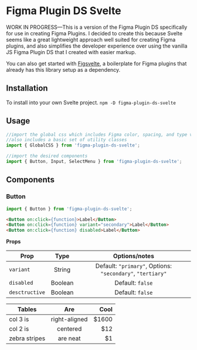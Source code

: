 # Figma Plugin DS Svelte

WORK IN PROGRESS—This is a version of the Figma Plugin DS specifically for use in creating Figma Plugins. I decided to create this because Svelte seems like a great lightweight approach well suited for creating Figma plugins, and also simplifies the developer experience over using the vanilla JS Figma Plugin DS that I created with easier markup.

You can also get started with [Figsvelte](https://github.com/thomas-lowry/figsvelte), a boilerplate for Figma plugins that already has this library setup as a dependency.

## Installation

To install into your own Svelte project.
`npm -D figma-plugin-ds-svelte`

## Usage

```javascript
//import the global css which includes Figma color, spacing, and type vars
//also includes a basic set of utility classes
import { GlobalCSS } from 'figma-plugin-ds-svelte';

//import the desired components
import { Button, Input, SelectMenu } from 'figma-plugin-ds-svelte';
```


## Components

### Button

```javascript
import { Button } from 'figma-plugin-ds-svelte';
```
```html
<Button on:click={function}>Label</Button>
<Button on:click={function} variant="secondary">Label</Button>
<Button on:click={function} disabled>Label</Button>
```

**Props**

| Prop           | Type    | Options/notes                                               |
|----------------|:-------:|:-----------------------------------------------------------:|
| `variant`      | String  | Default: `"primary"`, Options: `"secondary"`, `"tertiary"`  |
| `disabled`     | Boolean | Default: `false`                                            |
| `desctructive` | Boolean | Default: `false`                                            |

| Tables        | Are           | Cool  |
| ------------- |:-------------:| -----:|
| col 3 is      | right-aligned | $1600 |
| col 2 is      | centered      |   $12 |
| zebra stripes | are neat      |    $1 |
